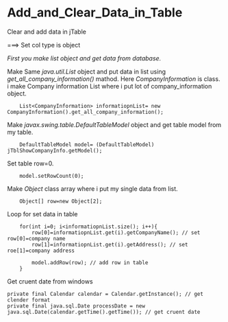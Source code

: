 # Add_and_Clear_Data_in_Table
Clear and add data in jTable

===>  Set col type is object


*First you make list object and get data from database.*


Make Same  *java.util.List*  object and put data in list using  *get_all_company_information()*  mathod.
Here  *CompanyInformation* is class. i make Company information List where i put lot of company_information
object.
      
        List<CompanyInformation> informatiopnList= new CompanyInformation().get_all_company_information();
        
Make  *javax.swing.table.DefaultTableModel*  object and get table model from my table.
        
        DefaultTableModel model= (DefaultTableModel) jTblShowCompanyInfo.getModel();
      
Set table row=0.
      
        model.setRowCount(0);

Make *Object* class array where i put my single data from list.

        Object[] row=new Object[2];
        
Loop for set data in table
        
        for(int i=0; i<informatiopnList.size(); i++){
            row[0]=informatiopnList.get(i).getCompanyName(); // set row[0]=company name
            row[1]=informatiopnList.get(i).getAddress(); // set roe[1]=company address
            
            model.addRow(row); // add row in table
        }
        
        
    
Get cruent date from windows
    
    private final Calendar calendar = Calendar.getInstance(); // get clender format
    private final java.sql.Date processDate = new java.sql.Date(calendar.getTime().getTime()); // get cruent date
